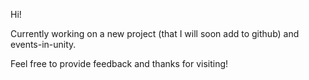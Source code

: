 Hi!

Currently working on a new project (that I will soon add to github) and events-in-unity.

Feel free to provide feedback and thanks for visiting!

